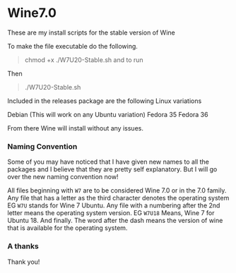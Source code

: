 # Wine7.0
These are my install scripts for the stable version of Wine 

To make the file executable do the following. 
> chmod +x ./W7U20-Stable.sh and to run 

Then
> ./W7U20-Stable.sh


Included in the releases package are the following Linux variations


Debian (This will work on any Ubuntu variation)
Fedora 35
Fedora 36


From there Wine will install without any issues.

### Naming Convention

Some of you may have noticed that I have given new names to all the packages and I believe that they are pretty self explanatory. But I will go over the new naming convention now!

All files beginning with ```W7``` are to be considered Wine 7.0 or in the 7.0 family.
Any file that has a letter as the third character denotes the operating system EG ```W7U``` stands for Wine 7 Ubuntu.
Any file with a numbering after the 2nd letter means the operating system version. EG ```W7U18``` Means, Wine 7 for Ubuntu 18.
And finally. The word after the dash means the version of wine that is available for the operating system.


### A thanks

Thank you!
